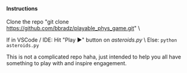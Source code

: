 #### Instructions

Clone the repo "git clone https://github.com/bbradz/playable_phys_game.git" \\

If in VSCode / IDE: Hit "Play ▶️" button on _asteroids.py_ \\
Else: ``python asteroids.py``

This is not a complicated repo haha, just intended to help you all have something to play with and inspire engagement.
